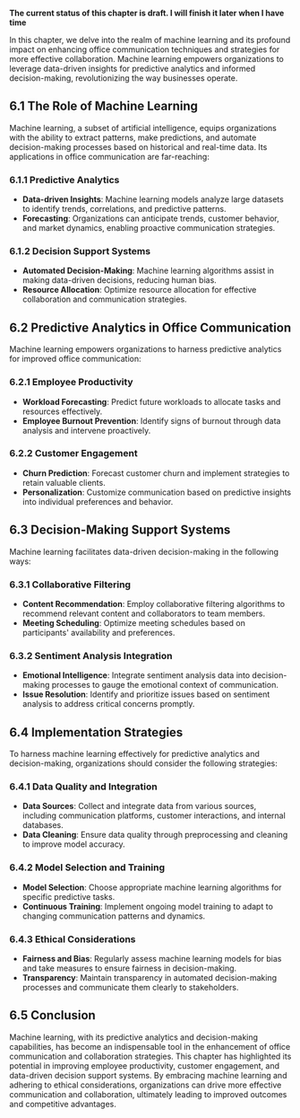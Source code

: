 **The current status of this chapter is draft. I will finish it later when I have time**

In this chapter, we delve into the realm of machine learning and its profound impact on enhancing office communication techniques and strategies for more effective collaboration. Machine learning empowers organizations to leverage data-driven insights for predictive analytics and informed decision-making, revolutionizing the way businesses operate.

6.1 The Role of Machine Learning
--------------------------------

Machine learning, a subset of artificial intelligence, equips organizations with the ability to extract patterns, make predictions, and automate decision-making processes based on historical and real-time data. Its applications in office communication are far-reaching:

### 6.1.1 Predictive Analytics

* **Data-driven Insights**: Machine learning models analyze large datasets to identify trends, correlations, and predictive patterns.
* **Forecasting**: Organizations can anticipate trends, customer behavior, and market dynamics, enabling proactive communication strategies.

### 6.1.2 Decision Support Systems

* **Automated Decision-Making**: Machine learning algorithms assist in making data-driven decisions, reducing human bias.
* **Resource Allocation**: Optimize resource allocation for effective collaboration and communication strategies.

6.2 Predictive Analytics in Office Communication
------------------------------------------------

Machine learning empowers organizations to harness predictive analytics for improved office communication:

### 6.2.1 Employee Productivity

* **Workload Forecasting**: Predict future workloads to allocate tasks and resources effectively.
* **Employee Burnout Prevention**: Identify signs of burnout through data analysis and intervene proactively.

### 6.2.2 Customer Engagement

* **Churn Prediction**: Forecast customer churn and implement strategies to retain valuable clients.
* **Personalization**: Customize communication based on predictive insights into individual preferences and behavior.

6.3 Decision-Making Support Systems
-----------------------------------

Machine learning facilitates data-driven decision-making in the following ways:

### 6.3.1 Collaborative Filtering

* **Content Recommendation**: Employ collaborative filtering algorithms to recommend relevant content and collaborators to team members.
* **Meeting Scheduling**: Optimize meeting schedules based on participants' availability and preferences.

### 6.3.2 Sentiment Analysis Integration

* **Emotional Intelligence**: Integrate sentiment analysis data into decision-making processes to gauge the emotional context of communication.
* **Issue Resolution**: Identify and prioritize issues based on sentiment analysis to address critical concerns promptly.

6.4 Implementation Strategies
-----------------------------

To harness machine learning effectively for predictive analytics and decision-making, organizations should consider the following strategies:

### 6.4.1 Data Quality and Integration

* **Data Sources**: Collect and integrate data from various sources, including communication platforms, customer interactions, and internal databases.
* **Data Cleaning**: Ensure data quality through preprocessing and cleaning to improve model accuracy.

### 6.4.2 Model Selection and Training

* **Model Selection**: Choose appropriate machine learning algorithms for specific predictive tasks.
* **Continuous Training**: Implement ongoing model training to adapt to changing communication patterns and dynamics.

### 6.4.3 Ethical Considerations

* **Fairness and Bias**: Regularly assess machine learning models for bias and take measures to ensure fairness in decision-making.
* **Transparency**: Maintain transparency in automated decision-making processes and communicate them clearly to stakeholders.

6.5 Conclusion
--------------

Machine learning, with its predictive analytics and decision-making capabilities, has become an indispensable tool in the enhancement of office communication and collaboration strategies. This chapter has highlighted its potential in improving employee productivity, customer engagement, and data-driven decision support systems. By embracing machine learning and adhering to ethical considerations, organizations can drive more effective communication and collaboration, ultimately leading to improved outcomes and competitive advantages.
